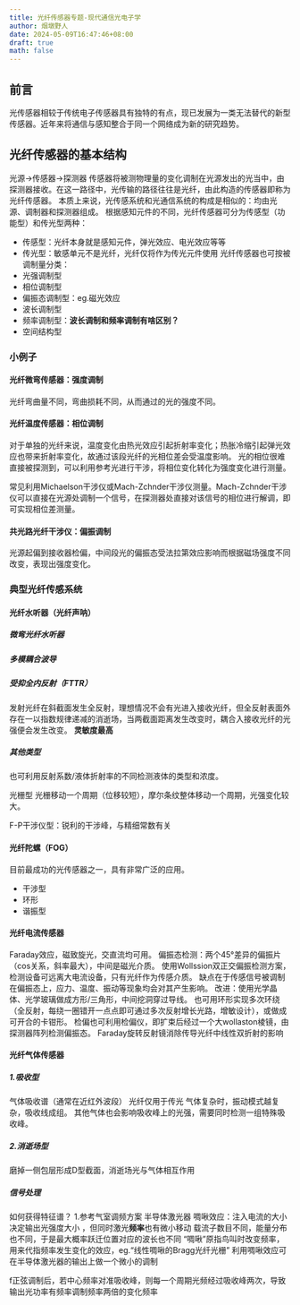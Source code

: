 ```yaml
---
title: 光纤传感器专题-现代通信光电子学
author: 烟墩野人
date: 2024-05-09T16:47:46+08:00
draft: true
math: false
---
```

## 前言
光传感器相较于传统电子传感器具有独特的有点，现已发展为一类无法替代的新型传感器。近年来将通信与感知整合于同一个网络成为新的研究趋势。
## 光纤传感器的基本结构
光源->传感器->探测器
传感器将被测物理量的变化调制在光源发出的光当中，由探测器接收。在这一路径中，光传输的路径往往是光纤，由此构造的传感器即称为光纤传感器。
本质上来说，光传感系统和光通信系统的构成是相似的：均由光源、调制器和探测器组成。
根据感知元件的不同，光纤传感器可分为传感型（功能型）和传光型两种：
 - 传感型：光纤本身就是感知元件，弹光效应、电光效应等等
 - 传光型：敏感单元不是光纤，光纤仅将作为传光元件使用
光纤传感器也可按被调制量分类：
 - 光强调制型
 - 相位调制型
 - 偏振态调制型：eg.磁光效应
 - 波长调制型
 - 频率调制型：**波长调制和频率调制有啥区别？**
 - 空间结构型

### 小例子
#### 光纤微弯传感器：强度调制
光纤弯曲量不同，弯曲损耗不同，从而通过的光的强度不同。

#### 光纤温度传感器：相位调制
对于单独的光纤来说，温度变化由热光效应引起折射率变化；热胀冷缩引起弹光效应也带来折射率变化，故通过该段光纤的光相位差会受温度影响。
光的相位很难直接被探测到，可以利用参考光进行干涉，将相位变化转化为强度变化进行测量。

常见利用Michaelson干涉仪或Mach-Zchnder干涉仪测量。Mach-Zchnder干涉仪可以直接在光源处调制一个信号，在探测器处直接对该信号的相位进行解调，即可实现相位差测量。

#### 共光路光纤干涉仪：偏振调制
光源起偏到接收器检偏，中间段光的偏振态受法拉第效应影响而根据磁场强度不同改变，表现出强度变化。

### 典型光纤传感系统
#### 光纤水听器（光纤声呐）
##### 微弯光纤水听器
##### 多模耦合波导
##### 受抑全内反射（FTTR）
发射光纤在斜截面发生全反射，理想情况不会有光进入接收光纤，但全反射表面外存在一以指数规律递减的消逝场，当两截面距离发生改变时，耦合入接收光纤的光强便会发生改变。
**灵敏度最高**
##### 其他类型
也可利用反射系数/液体折射率的不同检测液体的类型和浓度。

光栅型
光栅移动一个周期（位移较短），摩尔条纹整体移动一个周期，光强变化较大。

F-P干涉仪型：锐利的干涉峰，与精细常数有关

#### 光纤陀螺（FOG）
目前最成功的光传感器之一，具有非常广泛的应用。
 - 干涉型
 - 环形
 - 谐振型
 
#### 光纤电流传感器
Faraday效应，磁致旋光，交直流均可用。
偏振态检测：两个45°差异的偏振片（cos关系，斜率最大），中间是磁光介质。
使用Wollssion双正交偏振检测方案，检测设备可远离大电流设备，只有光纤作为传感介质。
缺点在于传感信号被调制在偏振态上，应力、温度、振动等现象均会对其产生影响。
改进：使用光学晶体、光学玻璃做成方形/三角形，中间挖洞穿过导线。
也可用环形实现多次环绕（全反射，每绕一圈错开一点点即可通过多次反射增长光路，增敏设计），或做成可开合的卡钳形。
检偏也可利用检偏仪，即扩束后经过一个大wollaston棱镜，由探测器阵列检测偏振态。
Faraday旋转反射镜消除传导光纤中线性双折射的影响

#### 光纤气体传感器
##### 1.吸收型
气体吸收谱（通常在近红外波段）
光纤仅用于传光
气体复杂时，振动模式越复杂，吸收线成组。
其他气体也会影响吸收峰上的光强，需要同时检测一组特殊吸收峰。
##### 2.消逝场型
磨掉一侧包层形成D型截面，消逝场光与气体相互作用

##### 信号处理
如何获得特征谱？
1.参考气室调频方案
半导体激光器 啁啾效应：注入电流的大小决定输出光强度大小 ，但同时激光**频率**也有微小移动
载流子数目不同，能量分布也不同，于是最大概率跃迁位置对应的波长也不同
“啁啾”原指鸟叫时改变频率，用来代指频率发生变化的效应，eg.“线性啁啾的Bragg光纤光栅”
利用啁啾效应可在半导体激光器的输出上做一个微小的调制

f正弦调制后，若中心频率对准吸收峰，则每一个周期光频经过吸收峰两次，导致输出光功率有频率调制频率两倍的变化频率
